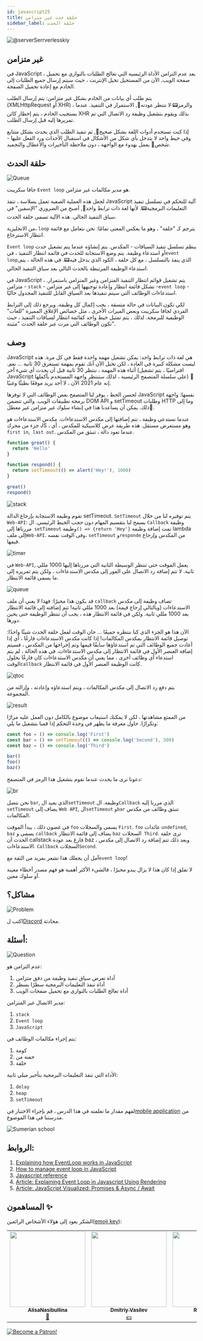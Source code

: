 ```yaml
---
id: javascript25
title: حلقة حدث غير متزامن
sidebar_label: حلقة الحدث
---
```


![@serverSerrverlesskiy](/img/javascript/headers/26.jpg)

## غير متزامن

في JavaScript ، يعد عدم التزامن الأداة الرئيسية التي تعالج الطلبات بالتوازي مع تحميل صفحة الويب. الآن من المستحيل تخيل الإنترنت ، حيث سيتم إرسال جميع الطلبات إلى الخادم مع إعادة تحميل الصفحة.

يتم طلب أي بيانات من الخادم بشكل غير متزامن: يتم إرسال الطلب (XMLHttpRequest أو XHR) ، والرمز📟 لا تنتظر عودته🔄, الاستمرار في التنفيذ. عندما يستجيب الخادم ، يتم إخطار كائن XHR بذلك ويقوم بتشغيل وظيفة رد الاتصال التي تم تمريرها إليه قبل إرسال الطلب.

إذا كنت تستخدم أدوات اللغة بشكل صحيح👅, ثم تنفيذ الطلب الذي يحدث بشكل متتابع وفي خيط واحد لا يتدخل بأي شكل من الأشكال في استقبال الأحداث ورد الفعل عليها - شخص👨 يعمل بهدوء مع الواجهة ، دون ملاحظة التأخيرات والأعطال والتجميد.

## حلقة الحدث

![Queue](https://media.giphy.com/media/5YuhLwDgrgtRVwI7OY/giphy.gif)

جافا سكريبت `Event loop` هو مدير مكالمات غير متزامن.

لجعل هذه العملية الصعبة تعمل بسلاسة ، تنفذ JavaScript آلية للتحكم في تسلسل تنفيذ التعليمات البرمجية📟. لأنها لغة ذات ترابط واحد👅, أصبح من الضروري "الإسفين" في سياق التنفيذ الحالي. هذه الآلية تسمى حلقة الحدث.

من الانجليزية، `loop` يترجم كـ "حلقة" ، وهو ما يعكس المعنى تمامًا: نحن نتعامل مع قائمة انتظار الاسترجاع.

`Event loop` ينظم تسلسل تنفيذ السياقات - المكدس. يتم إنشاؤه عندما يتم تشغيل حدث أو استدعاء وظيفة. يتم وضع الاستجابة للحدث في قائمة انتظار التنفيذ ، في`event loop`,الذي ينفذ بالتسلسل ، مع كل حلقة ، الكود الذي يدخل فيه📟. في هذه الحالة ، يتم استدعاء الوظيفة المرتبطة بالحدث التالي بعد سياق التنفيذ الحالي.

في JavaScript ، يتم تشغيل قوائم انتظار التنفيذ المتزامن وغير المتزامن باستمرار. متزامن - `stack` - تشكل قائمة انتظار وإعادة توجيهها إلى غير متزامن -`event loop` - استدعاءات الوظائف التي سيتم تنفيذها بعد السياق القابل للتنفيذ المجدول حاليًا.

لكي تكون البيانات في حالة متسقة ، يجب إكمال كل وظيفة. ويرجع ذلك إلى الترابط الفردي لجافا سكريبت وبعض الميزات الأخرى ، مثل خصائص الإغلاق المميزة "للغات" الوظيفية للبرمجة. لذلك ، يتم تمثيل خيط واحد كقائمة انتظار لسياقات التنفيذ ، حيث تكون الوظائف التي مرت عبر حلقة الحدث "مثبتة".

## وصف

JavaScript هي لغة ذات ترابط واحد: يمكن تشغيل مهمة واحدة فقط في كل مرة. هذه ليست مشكلة كبيرة في العادة ، لكن تخيل الآن أنك تقوم بمهمة تستغرق 30 ثانية ... نعم. أثناء هذه المهمة ، ننتظر 30 ثانية قبل أن يحدث أي شيء آخر (افتراضيًا ، يتم تشغيل JavaScript على سلسلة المتصفح الرئيسية ، لذلك ستنتظر واجهة المستخدم بأكملها) 😬 إنه عام 2021 الآن ، لا أحد يريد موقعًا بطيئًا وغبيًا.

لحسن الحظ ، يوفر لنا المتصفح بعض الوظائف التي لا توفرها JavaScript نفسها: واجهة برمجة تطبيقات الويب. والتي تتضمن DOM API و setTimeout وطلبات HTTP وما إلى ذلك. يمكن أن يساعدنا هذا في إنشاء سلوك غير متزامن غير معطل🚀.

عندما نستدعي وظيفة ، تتم إضافتها إلى مكدس الاستدعاءات. مكدس الاستدعاءات هو جزء من محرك JS ، وهو مستعرض مستقل. هذه طريقة عرض كلاسيكية للمكدس ، أي `first in`,` last out`. عندما تعود دالة ، تنبثق من المكدس.

```javascript
function great() {
  return 'Hello'
}

function respond() {
  return setTimeout(() => alert('Hey!'), 1000)
}

great()
respond()
```

![stack](/img/javascript/27/stack.gif)

تقوم وظيفة الاستجابة بإرجاع الدالة setTimeout. `SetTimeout` يتم توفيره لنا من خلال` Web-API`: يسمح لنا بتقسيم المهام دون حجب الخيط الرئيسي. ال `Callback` وظيفة مررناها إلى` setTimeout` وظيفة`() => {return 'Hey'}` تمت إضافة وظيفة lambda إلى ملف`Web-API`. وفى الوقت نفسه، `setTimeout` و`responde` من المكدس وإرجاع قيمها.

![timer](/img/javascript/27/timer.gif)

في `Web-API`, يعمل الموقت حتى تنتظر الوسيطة الثانية التي مررناها إليها 1000 مللي ثانية. لا تتم إضافة رد الاتصال على الفور إلى مكدس الاستدعاءات ، ولكن يتم تمريره إلى ما يسمى قائمة الانتظار.

![queue](/img/javascript/27/queue.gif)

قد يكون هذا محيرًا: فهذا لا يعني أن ملف `callback` تضاف وظيفة إلى مكدس الاستدعاءات (وبالتالي إرجاع قيمة) بعد 1000 مللي ثانية! تتم إضافته إلى قائمة الانتظار بعد 1000 مللي ثانية. ولكن في قائمة الانتظار هذه ، يجب أن تنتظر الوظيفة حتى يحين دورها.

الآن هذا هو الجزء الذي كنا ننتظره جميعًا ... حان الوقت لفعل حلقة الحدث شيئًا واحدًا: توصيل قائمة الانتظار بمكدس المكالمات! إذا كانت مكدس الاستدعاءات فارغًا ، أي إذا أعادت جميع الوظائف التي تم استدعاؤها سابقًا قيمها وتم إخراجها من المكدس ، فسيتم إضافة العنصر الأول في قائمة الانتظار إلى مكدس الاستدعاءات. في هذه الحالة ، لم يتم استدعاء أي وظائف أخرى ، مما يعني أن مكدس الاستدعاءات كان فارغًا بحلول الوقت`callback` كانت الوظيفة العنصر الأول في قائمة الانتظار.

![qtoc](/img/javascript/27/qtoc.gif)

يتم دفع رد الاتصال إلى مكدس المكالمات ، ويتم استدعاؤه وإعادته ، وإزالته من المجموعة.

![result](/img/javascript/27/res.gif)

من الممتع مشاهدتها ، لكن لا يمكنك استيعاب موضوع بالكامل دون العمل عليه مرارًا وتكرارًا. حاول معرفة ما يظهر في وحدة التحكم إذا قمنا بتشغيل ما يلي:

```jsx
const foo = () => console.log('First')
const bar = () => setTimeout(() => console.log('Second'), 500)
const baz = () => console.log('Third')

bar()
foo()
baz()
```

دعونا نرى ما يحدث عندما نقوم بتشغيل هذا الرمز في المتصفح:

![br](/img/javascript/27/br.gif)

نحن نتصل `bar`, الذي يعيد ال`setTimeout` وظيفة.
ال`Callback` الذي مررنا إليه `setTimeout` يضاف إلى `Web API`, ال`setTimeout` و`bar` تنبثق وظائف من مكدس المكالمات.

في غضون ذلك ، يبدأ الموقت `foo` يسمى والسجلات `First`. `foo` عائدات `undefined`, `baz` يسمى و `callback` يضاف إلى قائمة الانتظار
`baz` السجلات` Third`. ترى حلقة الحدث أن callstack فارغ بعد عودة baz ، وبعد ذلك تتم إضافة رد الاتصال إلى مكدس الاستدعاءات.
`Callback` السجلات`Second`.

آمل أن يجعلك هذا تشعر بمزيد من الثقة مع`event loop`!

لا تقلق إذا كان هذا لا يزال يبدو محيرًا ، فالشيء الأكثر أهمية هو فهم مصدر أخطاء معينة أو سلوك معين.

## مشاكل؟

![Problem](https://media.giphy.com/media/xTiTnGeUsWOEwsGoG4/giphy.gif)

اكتب ل[Discord](https://discord.gg/6GDAfXn) محادثة.

## أسئلة:

![Question](https://media.giphy.com/media/l0HlRnAWXxn0MhKLK/giphy.gif)

عدم التزامن هو:

1. أداة تعرض سياق تنفيذ وظيفة من دفق متزامن
2. أداة تنفذ التعليمات البرمجية سطرًا بسطر
3. أداة تعالج الطلبات بالتوازي مع تحميل صفحات الويب

مدير الاتصال غير المتزامن:

1. `stack`
2. `Event loop`
3. `JavaScript`

يتم إجراء مكالمات الوظائف في:

1. كومة
2. حفنة من
3. حلقة

الأداة التي تنفذ التعليمات البرمجية بتأخير ميلي ثانية:

1. `delay`
2. `heap`
3. `setTimeout`

<!--
![Description](https://media.giphy.com/media/xT5LMLJOHGWW0PfcYg/giphy.gif)

Схема цикла событий:

![for](/img/javascript/26/00.png)

`Event loop` — это бесконечный цикл, который берёт события из очереди и обрабатывает их.

`Heap` (куча) — объекты собраны в кучу, которая есть не что иное, как название для наименее структурированной части памяти.

`Stack` (стопка, стек) — репрезентация единственного потока выполнения JavaScript-кода📟 . Вызовы функций⚙️ помещаются в стек.

`Browser or Web API’s` (браузерные или веб API) — встроены в браузер и способны предоставлять данные из браузера и окружающей компьютерной🖥️ среды и давать возможность выполнять с ними полезные и сложные вещи.

![for](/img/javascript/26/01.png)

## Примеры

![math](https://media.giphy.com/media/3orieN7HEHI0tw8x5C/giphy.gif)

### Пример кода 1

```javascript
function main() {
  console.log('A')
  setTimeout(function exec() {
    console.log('B')
  }, 0)
  console.log('C')
}
main()
// Output
// A
// C
// B
```

Здесь мы видим функцию⚙️ `main`, включающую в себя два 2️⃣ `console.log`, выводящих в консоль `A` и `C`. Между ними находится `setTimeout`, вызов которого выведет в консоль `B` после ожидания в 0 секунд.

![for](/img/javascript/26/02.png)

1. Вызов функции `main` сначала поместит её в стек (в качестве первого элемента `frame`). Потом браузер поместит в стек первое выражение функции `main`, которое представляет собой `console.log('A\)`. Это выражение выполняется и, после завершения, удаляется ➖ из стека. Буква `A` выводится в консоль.
2. Следующее выражение `setTimeout()` с коллбэком `exec()` и временем ожидания в `0` секунд помещается в стек вызовов и выполнение начинается. Функция `setTimeout` использует API браузера для задержки вызова предоставленной функции. Элемент `frame` удаляется ➖ из стека сразу после завершения передачи таймера браузерному API.
3. `console.log('C')` помещается в стек, пока в браузере запускается таймер для вызова функции `exec()`. В этом конкретном случае, поскольку время ожидания составляет `0` секунд, коллбэк (функция `exec()`) будет помещён в `message queue` (очередь сообщений), сразу после того как браузер его получит (в идеале).
4. После выполнения последнего выражения функции `main`, элемент `main` удаляется ➖ из стека вызовов `call stack`, оставляя его пустым. Стек вызовов должен быть пустым, для того чтобы браузер поместил в него элемент из `message queue`. Именно по этой причине даже если в `setTimeout` указано время ожидания в `0` секунд, функция `exec()` не выполняется, пока не закончится выполнение всех элементов в стеке вызовов.
5. Теперь функция `exec()` помещается в стек вызовов и выполняется. Буква `B` выводится в консоль. Вот он — цикл событий `Event Loop` JavaScript.

Таким образом аргумент `delay` в `setTimeout(function, delayTime)` не означает точное время задержки, после которого функция выполнится. Он означает минимальное время ожидания, после которого в какой-нибудь момент времени, функция будет вызвана.

![Wow](https://media.giphy.com/media/QXPmPdudTz4So2P4OQ/giphy.gif)

### Пример кода 2

```javascript
function main() {
  console.log('A')
  setTimeout(function exec() {
    console.log('B')
  }, 0)
  runWhileLoopForNSeconds(3)
  console.log('C')
}

main()

function runWhileLoopForNSeconds(sec) {
  let start = Date.now(),
    now = start
  while (now - start < sec * 1000) {
    now = Date.now()
  }
}
// Output
// A
// C
// B
```

Функция⚙️ `runWhileLoopForNSeconds()` делает именно то, что отражено в её названии. Она постоянно проверяет, прошло ли со времени её вызова то количество секунд, которое передано аргументом. Главное, что нужно помнить — что цикл `while` является блокирующим выражением, и это означает, что его выполнение происходит в стеке вызовов и не использует браузерные API. Таким образом он блокирует все последующие выражения, пока не выполнится до конца.

![for](/img/javascript/26/03.png)

В коде📟 выше, даже несмотря на то, что `setTimeout` имеет задержку в 0 секунд и цикл `while` выполняется 3 секунды, функция⚙️ `exec()` застрянет в очереди сообщений💬. Цикл `while` будет выполняться в стеке вызовов (в котором один поток), пока не пройдет 3 секунды. И только после того, как стек вызовов опустеет, функция⚙️ `exec()` будет помещена в стек и выполнена.

Таким образом аргумент `delay` в `setTimeout()` не гарантирует начала выполнения после завершения указанной задержки. Он является минимальным временем задержки.

## Контекст исполнения

![goes through the door](https://media.giphy.com/media/3o7TKswXkG2qVFIop2/giphy.gif)

JavaScript — интерпретируемый язык👅. Это значит, что любой код📟 проходит через интерпретатор, который исполняет его построчно. Но и здесь есть нюансы.

Как только скрипт попадает в интерпретатор, формируются глобальный контекст и глобальная область видимости, в которой держится `Variable Object`, или `VO` — объект переменных 🔔 .

Он формируется из переменных вида `Function Declaration` и атрибутов функции⚙️ по следующему принципу. Интерпретатор считывает код📟 и находит все объявления🗣️:

- переменных 🔔 по ключевому слову `var` (`const` или `let` в ES6 и выше);
- функций, объявленных ключевым словом `function`, без присваивания.

Это складывается в `VO` текущего контекста исполнения. Затем берётся `Variable Object` внешней области видимости и к нему добавляется ➕ сформированный выше `VO`. Сверху он дополняется параметрами функции⚙️ и их значениями на момент исполнения.

При этом нет разницы, в каком месте функции⚙️ они определяются. Переменная 🔔 может быть определена в любой части кода📟 , как и функция⚙️.

Рассмотрим скрипт:

```javascript
var a = 10
var c = 7
function func(a, b, d) {
  console.log(a, b, c, d)
  c = a + d
}
var b = 3
func(10, a, b)
console.log(c)
```

`VO` этого скрипта формируется:

1. Из переменной 🔔 `a`, значение которой — `undefined`.
2. Переменной 🔔 `c`, значение которой — `undefined`.
3. Переменной 🔔 `b`, значение которой — `undefined`.
4. Функции `func` с соответствующим телом.

Затем скрипт начнет исполняться по следующему сценарию:

1. В переменную 🔔 `a` запишется значение `10`.
2. В переменную 🔔`c` запишется значение `7`.
3. В переменную 🔔 `b` запишется значение `3`.
4. Будет вызвана функция `func`.
5. Создается контекст исполнения функции `func`.
6. В `VO` контекста исполнения функции `func` будут записаны 🖊️ переменные 🔔 из внешней области видимости: `a`, `c` и `b`, c присвоенными значениями.
7. В `VO` контекста исполнения функции `func` будут созданы переменные 🔔 из списка аргументов; поскольку переменные 🔔 `a` и `b` уже существуют в VO, добавлена будет только переменная 🔔 `d` со значением `undefined`.
8. В переменную 🔔 `a` `VO` контекста исполнения функции `func` будет записано 🖊️ значение `10`.
9. В переменную 🔔 `b` `VO` контекста исполнения функции `func` будет записано 🖊️ значение переменной 🔔 a внешней области видимости — `10`.
10. В переменную 🔔 `d` `VO` контекста исполнения функции `func` будет записано 🖊️ значение переменной 🔔 `b` внешней области видимости — `3`.
11. Контекст исполнения функции `func` будет запущен.
12. В консоль выведется `10 10 7 3`.
13. В переменную 🔔 `c`, находящуюся во внешней области видимости, будет записано 🖊️ значение `13`.
14. Контекст выполнения функции `func` будет завершён. `VO` функции `func` будет удалён.
15. В консоль выведется `13`.

Теперь перепишем скрипт, добавив `setTimeout` с нулевым тайм-аутом у вызова функции⚙️:

```javascript
var a = 10
var c = 7
function func(a, b, d) {
  console.log(a, b, c, d)
  c = a + d
}
var b = 3
setTimeout(function () {
  func(10, a, b)
}, 0)
console.log(c)
```

На первый взгляд может показаться, что ничего не изменится и функция⚙️ `func` будет выполнена без задержки. Но это не так. На самом деле произойдёт следующее:

1. В переменную 🔔 `a` запишется значение `10`.
2. В переменную 🔔 `c` запишется значение `7`.
3. В переменную 🔔 `b` запишется значение `3`.
4. Функция `func` попадает в пул ожидания.
5. Создаётся контекст исполнения функции `func`.
6. По истечении `0` миллисекунд контекст исполнения функции `func` будет помещён в `event loop`.
7. В консоль выведется `7`.
8. В `VO` контекста исполнения функции `func` будут записаны 🖊️ переменные 🔔 из внешней области видимости: `a`, `c` и `b`, c присвоенными значениями.
9. В `VO` контекста исполнения функции `func` будут созданы переменные 🔔 из списка аргументов; поскольку переменные 🔔 `a` и `b` уже существуют в `VO`, добавлена будет только переменная 🔔 `d` со значением `undefined`.
10. В переменную 🔔 `a` `VO` контекста исполнения функции `func` будет записано 🖊️ значение `10`.
11. В переменную 🔔 `b` `VO` контекста исполнения функции `func` будет записано 🖊️ значение переменной 🔔 a внешней области видимости — `10`.
12. В переменную 🔔 `d` `VO` контекста исполнения функции `func` будет записано 🖊️ значение переменной 🔔 `b` внешней области видимости — `3`.
13. Контекст исполнения функции `func` будет запущен.
14. В консоль выведется `10 10 7 3`.
15. В переменную 🔔 `c`, находящуюся во внешней области видимости, будет записано 🖊️ значение `13`.
16. Контекст выполнения функции `func` будет завершён; `VO` функции `func` будет удалён.

<!-- ### Примеры

![Math](https://media.giphy.com/media/3o7btPCcdNniyf0ArS/giphy.gif)

`setTimeout` выводит контекст исполнения функции⚙️ из синхронного потока, помещая его в `event loop`. То же самое происходит и с регистрацией событий. Мы можем подписаться на событие при помощи функции⚙️ `addEventListener`. Передавая функцию⚙️ обратного вызова — `callback`, добавляем её в список функций⚙️, которые должны быть вызваны при срабатывании этого события.

Допустим, мы хотим нажатием на кнопку перекрасить её в красный цвет. Код📟 , который это выполняет, выглядит так:

```javascript
var button = document.querySelector('button')

button.addEventListener('click', function (evt) {
  button.style.background = '#f00'
})
```

Более сложный пример: есть две кнопки, первая перекрашивает фон страницы в красный цвет, а вторая — в жёлтый, но у второй перекрашивание фона завёрнуто в `setTimeout` с нулевой задержкой. И мы вручную вызываем событие нажатия сначала на жёлтую кнопку, а потом — на красную.

```javascript
var redButton = document.getElementById(‘red’)
redButton.addEventListener('click', function () {
  document.body.style.background = '#f00'
})
var yellowButton = document.getElementById(‘yellow’)
yellowButton.addEventListener(‘click’, function () {
setTimeout(function () {
         document.body.style.background = ‘#ff0’;
}, 0);
});
yellowButton.click();
redButton.click();
```

Обратите внимание, что исполнение коллбэков событий `click` на кнопках🖱️ при вызове из кода происходит сразу же, не попадая в `event loop`: `setTimeout` с нулевой задержкой отложил перекраску фона в жёлтый, но функция⚙️ сама была исполнена в момент вызова.

Это происходит из-за того, что события из кода📟 не требуется выполнять асинхронно. Действительно, в такой ситуации мы находимся в предсказуемом окружении, тогда как пользовательские события могут случаться в любой момент.

![Wow](https://media.giphy.com/media/M33UV4NDvkTHa/giphy.gif)


-->

لفهم مقدار ما تعلمته في هذا الدرس ، قم بإجراء الاختبار في[mobile application](http://onelink.to/njhc95) من مدرستنا في هذا الموضوع.

![Sumerian school](/img/app.jpg)

## الروابط:

1. [Explaining how EventLoop works in JavaScript](https://medium.com/devschacht/javascript-eventloop-explained-f2dcf84e36ee)
2. [How to manage event loop in JavaScript](https://skillbox.ru/media/code/event_loop_chast_1)
3. [Javascript reference](https://javascript.ru/settimeout)
4. [Article: Explaining Event Loop in Javascript Using Rendering](https://bool.dev/blog/detail/obyasnenie-event-loop-v-javascript-s-pomoshchyu-vizualizatsii)
5. [Article: JavaScript Visualized: Promises & Async / Await](https://medium.com/@lydiahallie/javascript-visualized-promises-async-await-a3f1aad8a943)

## المساهمون ✨

الشكر يعود إلى هؤلاء الأشخاص الرائعين([emoji key](https://allcontributors.org/docs/en/emoji-key)):

<!-- ALL-CONTRIBUTORS-LIST:START - Do not remove or modify this section -->
<!-- prettier-ignore-start -->
<!-- markdownlint-disable -->
<table>
  <tr>
    <td align="center"><a href="https://github.com/AlisaNasibullina"><img src="https://avatars3.githubusercontent.com/u/74646904?s=460&v=4" width="200px;" alt=""/><br /><sub><b>AlisaNasibullina</b></sub></a><br /><a href="#mentoring-KoDim-React" title="Mentoring">📖</a></td>
    <td align="center"><a href="https://fullstackserverless.github.io/"><img src="https://avatars0.githubusercontent.com/u/6774813?v=4?s=200" width="200px;" alt=""/><br /><sub><b>Dmitriy Vasilev</b></sub></a><br /><a href="#financial-gHashTag" title="Financial">💵</a></td>
  <td align="center"><a href="https://github.com/Resoner2005"><img src="https://avatars1.githubusercontent.com/u/75675814?v=4?s=200" width="200px;" alt=""/><br /><sub><b>Resoner2005</b></sub></a><br /><a href="https://github.com/gHashTag/react-native-village/issues?q=author%3AResoner2005" title="Bug reports">🐛 🎨 </a></td>
  </tr>
</table>

<!-- markdownlint-restore -->
<!-- prettier-ignore-end -->

<!-- ALL-CONTRIBUTORS-LIST:END -->

[![Become a Patron!](/img/logo/patreon.jpg)](https://www.patreon.com/bePatron?u=31769291)
